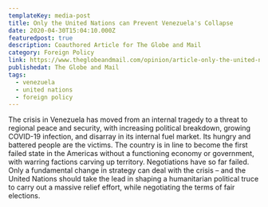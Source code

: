 ```yaml
---
templateKey: media-post
title: Only the United Nations can Prevent Venezuela's Collapse
date: 2020-04-30T15:04:10.000Z
featuredpost: true
description: Coauthored Article for The Globe and Mail
category: Foreign Policy
link: https://www.theglobeandmail.com/opinion/article-only-the-united-nations-can-prevent-venezuelas-collapse/
publishedat: The Globe and Mail
tags:
  - venezuela
  - united nations
  - foreign policy
---
```

The crisis in Venezuela has moved from an internal tragedy to a threat to regional peace and security, with increasing political breakdown, growing COVID-19 infection, and disarray in its internal fuel market. Its hungry and battered people are the victims. The country is in line to become the first failed state in the Americas without a functioning economy or government, with warring factions carving up territory. Negotiations have so far failed. Only a fundamental change in strategy can deal with the crisis – and the United Nations should take the lead in shaping a humanitarian political truce to carry out a massive relief effort, while negotiating the terms of fair elections.
